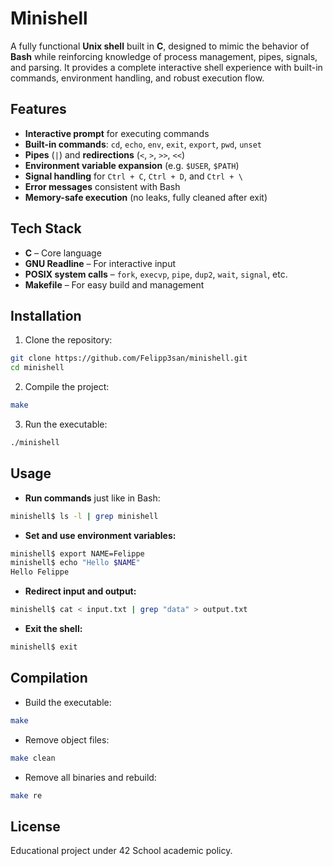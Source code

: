 # Minishell

A fully functional **Unix shell** built in **C**, designed to mimic the behavior of **Bash** while reinforcing knowledge of process management, pipes, signals, and parsing.
It provides a complete interactive shell experience with built-in commands, environment handling, and robust execution flow.

## Features

- **Interactive prompt** for executing commands  
- **Built-in commands**: `cd`, `echo`, `env`, `exit`, `export`, `pwd`, `unset`  
- **Pipes** (`|`) and **redirections** (`<`, `>`, `>>`, `<<`)  
- **Environment variable expansion** (e.g. `$USER`, `$PATH`)  
- **Signal handling** for `Ctrl + C`, `Ctrl + D`, and `Ctrl + \`  
- **Error messages** consistent with Bash  
- **Memory-safe execution** (no leaks, fully cleaned after exit)  

## Tech Stack

- **C** – Core language  
- **GNU Readline** – For interactive input
- **POSIX system calls** – `fork`, `execvp`, `pipe`, `dup2`, `wait`, `signal`, etc.  
- **Makefile** – For easy build and management

## Installation

1. Clone the repository:

```bash
git clone https://github.com/Felipp3san/minishell.git
cd minishell
```

2. Compile the project:

```bash
make
```

3. Run the executable:

```bash
./minishell
```

## Usage

- **Run commands** just like in Bash:

```bash
minishell$ ls -l | grep minishell
```

- **Set and use environment variables:**

```bash
minishell$ export NAME=Felippe
minishell$ echo "Hello $NAME"
Hello Felippe
```

- **Redirect input and output:**

```bash
minishell$ cat < input.txt | grep "data" > output.txt
```

- **Exit the shell:**

```bash
minishell$ exit
```

## Compilation

- Build the executable:

```bash
make
```

- Remove object files:

```bash
make clean
```

- Remove all binaries and rebuild:

```bash
make re
```

## License

Educational project under 42 School academic policy.
